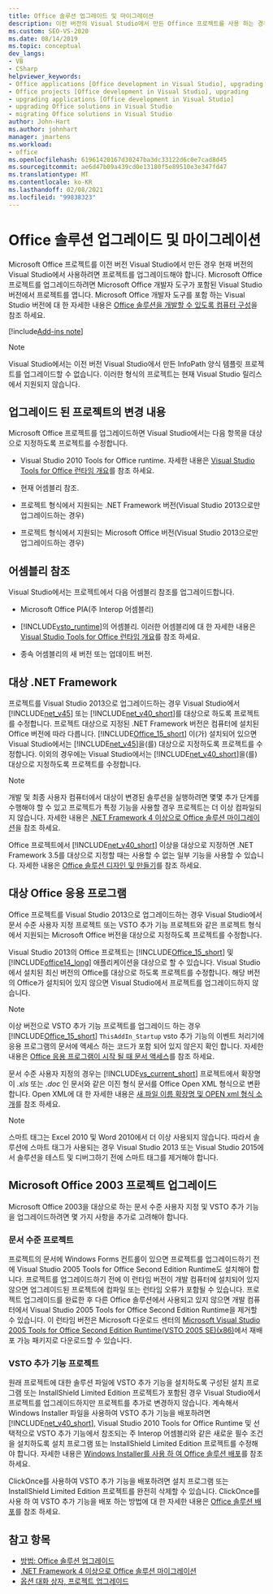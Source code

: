```yaml
---
title: Office 솔루션 업그레이드 및 마이그레이션
description: 이전 버전의 Visual Studio에서 만든 Offince 프로젝트를 사용 하는 경우 현재 버전의 Visual Studio에서 사용 하려면 프로젝트를 업그레이드 해야 합니다.
ms.custom: SEO-VS-2020
ms.date: 08/14/2019
ms.topic: conceptual
dev_langs:
- VB
- CSharp
helpviewer_keywords:
- Office applications [Office development in Visual Studio], upgrading
- Office projects [Office development in Visual Studio], upgrading
- upgrading applications [Office development in Visual Studio]
- upgrading Office solutions in Visual Studio
- migrating Office solutions in Visual Studio
author: John-Hart
ms.author: johnhart
manager: jmartens
ms.workload:
- office
ms.openlocfilehash: 61961420167d30247ba3dc33122d6c0e7cad8d45
ms.sourcegitcommit: ae6d47b09a439cd0e13180f5e89510e3e347fd47
ms.translationtype: MT
ms.contentlocale: ko-KR
ms.lasthandoff: 02/08/2021
ms.locfileid: "99838323"
---
```

# <a name="upgrade-and-migrate-office-solutions"></a>Office 솔루션 업그레이드 및 마이그레이션
  Microsoft Office 프로젝트를 이전 버전 Visual Studio에서 만든 경우 현재 버전의 Visual Studio에서 사용하려면 프로젝트를 업그레이드해야 합니다. Microsoft Office 프로젝트를 업그레이드하려면 Microsoft Office 개발자 도구가 포함된 Visual Studio 버전에서 프로젝트를 엽니다. Microsoft Office 개발자 도구를 포함 하는 Visual Studio 버전에 대 한 자세한 내용은 [Office 솔루션을 개발할 수 있도록 컴퓨터 구성](../vsto/configuring-a-computer-to-develop-office-solutions.md)을 참조 하세요.

[!include[Add-ins note](includes/addinsnote.md)]

> [!NOTE]
> Visual Studio에서는 이전 버전 Visual Studio에서 만든 InfoPath 양식 템플릿 프로젝트를 업그레이드할 수 없습니다. 이러한 형식의 프로젝트는 현재 Visual Studio 릴리스에서 지원되지 않습니다.

## <a name="changes-to-upgraded-projects"></a>업그레이드 된 프로젝트의 변경 내용
 Microsoft Office 프로젝트를 업그레이드하면 Visual Studio에서는 다음 항목을 대상으로 지정하도록 프로젝트를 수정합니다.

- Visual Studio 2010 Tools for Office runtime. 자세한 내용은 [Visual Studio Tools for Office 런타임 개요](../vsto/visual-studio-tools-for-office-runtime-overview.md)를 참조 하세요.

- 현재 어셈블리 참조.

- 프로젝트 형식에서 지원되는 .NET Framework 버전(Visual Studio 2013으로만 업그레이드하는 경우)

- 프로젝트 형식에서 지원되는 Microsoft Office 버전(Visual Studio 2013으로만 업그레이드하는 경우)

## <a name="assembly-references"></a>어셈블리 참조
 Visual Studio에서는 프로젝트에서 다음 어셈블리 참조를 업그레이드합니다.

- Microsoft Office PIA(주 Interop 어셈블리)

- [!INCLUDE[vsto_runtime](../vsto/includes/vsto-runtime-md.md)]의 어셈블리. 이러한 어셈블리에 대 한 자세한 내용은 [Visual Studio Tools for Office 런타임 개요](../vsto/visual-studio-tools-for-office-runtime-overview.md)를 참조 하세요.

- 종속 어셈블리의 새 버전 또는 업데이트 버전.

## <a name="targeted-net-framework"></a>대상 .NET Framework
 프로젝트를 Visual Studio 2013으로 업그레이드하는 경우 Visual Studio에서 [!INCLUDE[net_v45](../vsto/includes/net-v45-md.md)] 또는 [!INCLUDE[net_v40_short](../sharepoint/includes/net-v40-short-md.md)]를 대상으로 하도록 프로젝트를 수정합니다. 프로젝트 대상으로 지정된 .NET Framework 버전은 컴퓨터에 설치된 Office 버전에 따라 다릅니다. [!INCLUDE[Office_15_short](../vsto/includes/office-15-short-md.md)] 이(가) 설치되어 있으면 Visual Studio에서는 [!INCLUDE[net_v45](../vsto/includes/net-v45-md.md)]을(를) 대상으로 지정하도록 프로젝트를 수정합니다. 이외의 경우에는 Visual Studio에서는 [!INCLUDE[net_v40_short](../sharepoint/includes/net-v40-short-md.md)]을(를) 대상으로 지정하도록 프로젝트를 수정합니다.

> [!NOTE]
> 개발 및 최종 사용자 컴퓨터에서 대상이 변경된 솔루션을 실행하려면 몇몇 추가 단계를 수행해야 할 수 있고 프로젝트가 특정 기능을 사용할 경우 프로젝트는 더 이상 컴파일되지 않습니다. 자세한 내용은 [.NET Framework 4 이상으로 Office 솔루션 마이그레이션](../vsto/migrating-office-solutions-to-the-dotnet-framework-4-or-later.md)을 참조 하세요.

 Office 프로젝트에서 [!INCLUDE[net_v40_short](../sharepoint/includes/net-v40-short-md.md)] 이상을 대상으로 지정하면 .NET Framework 3.5를 대상으로 지정할 때는 사용할 수 없는 일부 기능을 사용할 수 있습니다. 자세한 내용은 [Office 솔루션 디자인 및 만들기](../vsto/designing-and-creating-office-solutions.md)를 참조 하세요.

## <a name="targeted-office-application"></a>대상 Office 응용 프로그램
 Office 프로젝트를 Visual Studio 2013으로 업그레이드하는 경우 Visual Studio에서 문서 수준 사용자 지정 프로젝트 또는 VSTO 추가 기능 프로젝트와 같은 프로젝트 형식에서 지원되는 Microsoft Office 버전을 대상으로 지정하도록 프로젝트를 수정합니다.

 Visual Studio 2013의 Office 프로젝트는 [!INCLUDE[Office_15_short](../vsto/includes/office-15-short-md.md)] 및 [!INCLUDE[office14_long](../vsto/includes/office14-long-md.md)] 애플리케이션을 대상으로 할 수 있습니다. Visual Studio에서 설치된 최신 버전의 Office를 대상으로 하도록 프로젝트를 수정합니다. 해당 버전의 Office가 설치되어 있지 않으면 Visual Studio에서 프로젝트를 업그레이드하지 않습니다.

> [!NOTE]
> 이상 버전으로 VSTO 추가 기능 프로젝트를 업그레이드 하는 경우 [!INCLUDE[Office_15_short](../vsto/includes/office-15-short-md.md)] `ThisAddIn_Startup` vsto 추가 기능의 이벤트 처리기에 응용 프로그램의 문서에 액세스 하는 코드가 포함 되어 있지 않은지 확인 합니다. 자세한 내용은 [Office 응용 프로그램이 시작 될 때 문서 액세스](../vsto/programming-vsto-add-ins.md#AccessingDocuments)를 참조 하세요.

 문서 수준 사용자 지정의 경우는 [!INCLUDE[vs_current_short](../sharepoint/includes/vs-current-short-md.md)] 프로젝트에서 확장명이 *.xls* 또는 *.doc* 인 문서와 같은 이진 형식 문서를 Office Open XML 형식으로 변환 합니다. Open XML에 대 한 자세한 내용은 [새 파일 이름 확장명 및 OPEN xml 형식 소개](https://support.office.com/en-nz/article/Introduction-to-new-file-name-extensions-eca81dcb-5626-4e5b-8362-524d13ae4ec1)를 참조 하세요.

> [!NOTE]
> 스마트 태그는 Excel 2010 및 Word 2010에서 더 이상 사용되지 않습니다. 따라서 솔루션에 스마트 태그가 사용되는 경우 Visual Studio 2013 또는 Visual Studio 2015에서 솔루션을 테스트 및 디버그하기 전에 스마트 태그를 제거해야 합니다.

## <a name="upgrade-microsoft-office-2003-projects"></a>Microsoft Office 2003 프로젝트 업그레이드
 Microsoft Office 2003을 대상으로 하는 문서 수준 사용자 지정 및 VSTO 추가 기능을 업그레이드하려면 몇 가지 사항을 추가로 고려해야 합니다.

### <a name="document-level-projects"></a>문서 수준 프로젝트
 프로젝트의 문서에 Windows Forms 컨트롤이 있으면 프로젝트를 업그레이드하기 전에 Visual Studio 2005 Tools for Office Second Edition Runtime도 설치해야 합니다. 프로젝트를 업그레이드하기 전에 이 런타임 버전이 개발 컴퓨터에 설치되어 있지 않으면 업그레이드된 프로젝트에 컴파일 또는 런타임 오류가 포함될 수 있습니다. 프로젝트 업그레이드를 완료한 후 다른 Office 솔루션에서 사용되고 있지 않으면 개발 컴퓨터에서 Visual Studio 2005 Tools for Office Second Edition Runtime을 제거할 수 있습니다. 이 런타임 버전은 Microsoft 다운로드 센터의 [Microsoft Visual Studio 2005 Tools for Office Second Edition Runtime(VSTO 2005 SE)(x86)](https://www.microsoft.com/download/details.aspx?id=2392)에서 재배포 가능 패키지로 다운로드할 수 있습니다.

### <a name="vsto-add-in-projects"></a>VSTO 추가 기능 프로젝트
 원래 프로젝트에 대한 솔루션 파일에 VSTO 추가 기능을 설치하도록 구성된 설치 프로그램 또는 InstallShield Limited Edition 프로젝트가 포함된 경우 Visual Studio에서 프로젝트를 업그레이드하지만 프로젝트를 추가로 변경하지 않습니다. 계속해서 Windows Installer 파일을 사용하여 VSTO 추가 기능을 배포하려면 [!INCLUDE[net_v40_short](../sharepoint/includes/net-v40-short-md.md)], Visual Studio 2010 Tools for Office Runtime 및 선택적으로 VSTO 추가 기능에서 참조되는 주 Interop 어셈블리와 같은 새로운 필수 조건을 설치하도록 설치 프로그램 또는 InstallShield Limited Edition 프로젝트를 수정해야 합니다. 자세한 내용은 [Windows Installer를 사용 하 여 Office 솔루션 배포](../vsto/deploying-a-vsto-solution-by-using-windows-installer.md)를 참조 하세요.

 ClickOnce를 사용하여 VSTO 추가 기능을 배포하려면 설치 프로그램 또는 InstallShield Limited Edition 프로젝트를 완전히 삭제할 수 있습니다. ClickOnce를 사용 하 여 VSTO 추가 기능을 배포 하는 방법에 대 한 자세한 내용은 [Office 솔루션 배포](../vsto/deploying-an-office-solution.md)를 참조 하세요.

## <a name="see-also"></a>참고 항목
- [방법: Office 솔루션 업그레이드](/previous-versions/4bez6837(v=vs.140))
- [.NET Framework 4 이상으로 Office 솔루션 마이그레이션](../vsto/migrating-office-solutions-to-the-dotnet-framework-4-or-later.md)
- [옵션 대화 상자, 프로젝트 업그레이드](../vsto/project-upgrade-options-dialog-box.md)
